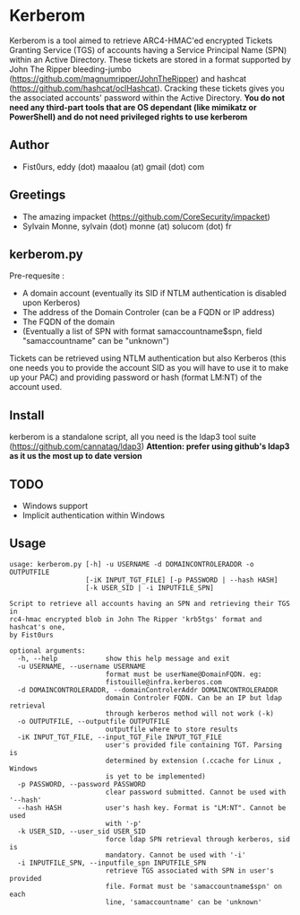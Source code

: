 Kerberom
========

Kerberom is a tool aimed to retrieve ARC4-HMAC'ed encrypted Tickets Granting Service (TGS) of accounts having a Service Principal Name (SPN) within
an Active Directory. These tickets are stored in a format supported by John The Ripper bleeding-jumbo (https://github.com/magnumripper/JohnTheRipper)
and hashcat (https://github.com/hashcat/oclHashcat). Cracking these tickets gives you the associated accounts' password within the Active Directory.
**You do not need any third-part tools that are OS dependant (like mimikatz or PowerShell) and do not need privileged rights to use kerberom**


Author
------
- Fist0urs, eddy (dot) maaalou (at) gmail (dot) com

Greetings
---------
- The amazing impacket (https://github.com/CoreSecurity/impacket)
- Sylvain Monne, sylvain (dot) monne (at) solucom (dot) fr

kerberom.py
-----------

Pre-requesite :
- A domain account (eventually its SID if NTLM authentication is disabled upon Kerberos)
- The address of the Domain Controler (can be a FQDN or IP address)
- The FQDN of the domain
- (Eventually a list of SPN with format samaccountname$spn, field "samaccountname" can be "unknown")

Tickets can be retrieved using NTLM authentication but also Kerberos (this one needs you to provide the account SID as you will have to use it to make up your PAC)
and providing password or hash (format LM:NT) of the account used.

Install
-------
kerberom is a standalone script, all you need is the ldap3 tool suite (https://github.com/cannatag/ldap3)
**Attention: prefer using github's ldap3 as it us the most up to date version**

TODO
----
- Windows support
- Implicit authentication within Windows

Usage
-----
```
usage: kerberom.py [-h] -u USERNAME -d DOMAINCONTROLERADDR -o OUTPUTFILE
                   [-iK INPUT_TGT_FILE] [-p PASSWORD | --hash HASH]
                   [-k USER_SID | -i INPUTFILE_SPN]

Script to retrieve all accounts having an SPN and retrieving their TGS in
rc4-hmac encrypted blob in John The Ripper 'krb5tgs' format and hashcat's one,
by Fist0urs

optional arguments:
  -h, --help            show this help message and exit
  -u USERNAME, --username USERNAME
                        format must be userName@DomainFQDN. eg:
                        fistouille@infra.kerberos.com
  -d DOMAINCONTROLERADDR, --domainControlerAddr DOMAINCONTROLERADDR
                        domain Controler FQDN. Can be an IP but ldap retrieval
                        through kerberos method will not work (-k)
  -o OUTPUTFILE, --outputfile OUTPUTFILE
                        outputfile where to store results
  -iK INPUT_TGT_FILE, --input_TGT_File INPUT_TGT_FILE
                        user's provided file containing TGT. Parsing is
                        determined by extension (.ccache for Linux , Windows
                        is yet to be implemented)
  -p PASSWORD, --password PASSWORD
                        clear password submitted. Cannot be used with '--hash'
  --hash HASH           user's hash key. Format is "LM:NT". Cannot be used
                        with '-p'
  -k USER_SID, --user_sid USER_SID
                        force ldap SPN retrieval through kerberos, sid is
                        mandatory. Cannot be used with '-i'
  -i INPUTFILE_SPN, --inputfile_spn INPUTFILE_SPN
                        retrieve TGS associated with SPN in user's provided
                        file. Format must be 'samaccountname$spn' on each
                        line, 'samaccountname' can be 'unknown'
```


